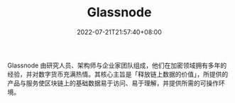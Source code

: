 ﻿---
weight: 
title: "Glassnode"
description: "Glassnode 由研究人员、架构师与企业家团队组成，他们在加密领域拥有多年的经验，并对数字货币充满热情"
date: 2022-07-21T21:57:40+08:00
lastmod: 2022-07-21T16:45:40+08:00
draft: false
authors: ["seven"]
featuredImage: "glassnode.jpg"
link: "https://glassnode.com/"
tags: ["数据分析","Glassnode"]
categories: ["navigation"]
navigation: ["数据分析"]
lightgallery: true
toc: true
pinned: false
recommend: false
recommend1: false
---
Glassnode 由研究人员、架构师与企业家团队组成，他们在加密领域拥有多年的经验，并对数字货币充满热情。其核心主旨是「释放链上数据的价值」，所提供的产品与服务使区块链上的基础数据易于访问、易于理解，并提供所需的可操作环境。
